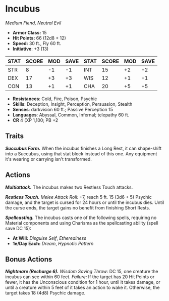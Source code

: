 # Incubus

*Medium Fiend, Neutral Evil*

- **Armor Class:** 15
- **Hit Points:** 66 (12d8 + 12)
- **Speed:** 30 ft., Fly 60 ft.
- **Initiative**: +3 (13)

|STAT|SCORE|MOD|SAVE|STAT|SCORE|MOD|SAVE|
| --- | --- | --- | ---- |---| --- | --- | ---- |
| STR | 8 | -1 | -1 | INT | 15 | +2 | +2 |
| DEX | 17 | +3 | +3 | WIS | 12 | +1 | +1 |
| CON | 13 | +1 | +1 | CHA | 20 | +5 | +5 |

- **Resistances**: Cold, Fire, Poison, Psychic
- **Skills**: Deception, Insight, Perception, Persuasion, Stealth
- **Senses**: darkvision 60 ft.; Passive Perception 15
- **Languages**: Abyssal, Common, Infernal; telepathy 60 ft.
- **CR** 4 (XP 1,100; PB +2

## Traits

***Succubus Form.*** When the incubus finishes a Long Rest, it can shape-shift into a Succubus, using that stat block instead of this one. Any equipment it's wearing or carrying isn't transformed.


## Actions

***Multiattack.*** The incubus makes two Restless Touch attacks.

***Restless Touch.*** *Melee Attack Roll:* +7, reach 5 ft. 15 (3d6 + 5) Psychic damage, and the target is cursed for 24 hours or until the incubus dies. Until the curse ends, the target gains no benefit from finishing Short Rests.

***Spellcasting.*** The incubus casts one of the following spells, requiring no Material components and using Charisma as the spellcasting ability (spell save DC 15):

- **At Will:** *Disguise Self*, *Etherealness*
- **1e/Day Each:** *Dream*, *Hypnotic Pattern*

## Bonus Actions

***Nightmare (Recharge 6).*** *Wisdom Saving Throw*: DC 15, one creature the incubus can see within 60 feet. *Failure:*  If the target has 20 Hit Points or fewer, it has the Unconscious condition for 1 hour, until it takes damage, or until a creature within 5 feet of it takes an action to wake it. Otherwise, the target takes 18 (4d8) Psychic damage.

